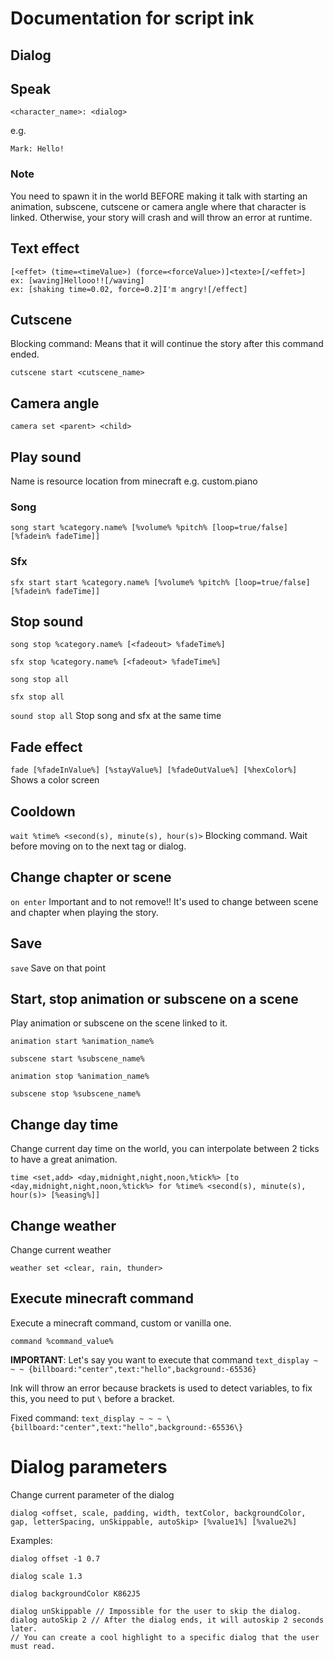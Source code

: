 # Documentation for script ink

## Dialog

## Speak
``<character_name>: <dialog>``

e.g.

``Mark: Hello!``

### Note
You need to spawn it in the world BEFORE making it talk with starting an animation, subscene, cutscene or camera angle where that character is linked.
Otherwise, your story will crash and will throw an error at runtime.

## Text effect
```
[<effet> (time=<timeValue>) (force=<forceValue>)]<texte>[/<effet>]
ex: [waving]Hellooo!![/waving]
ex: [shaking time=0.02, force=0.2]I'm angry![/effect]
```

## Cutscene

Blocking command: Means that it will continue the story after this command ended.

``cutscene start <cutscene_name>``

## Camera angle

``camera set <parent> <child>``

## Play sound

Name is resource location from minecraft e.g. custom.piano

### Song

``song start %category.name% [%volume% %pitch% [loop=true/false] [%fadein% fadeTime]]``

### Sfx

``sfx start start %category.name% [%volume% %pitch% [loop=true/false] [%fadein% fadeTime]]``

## Stop sound

``song stop %category.name% [<fadeout> %fadeTime%]``

``sfx stop %category.name% [<fadeout> %fadeTime%]``

``song stop all``

``sfx stop all``

``sound stop all`` Stop song and sfx at the same time

## Fade effect

``fade [%fadeInValue%] [%stayValue%] [%fadeOutValue%] [%hexColor%]``
Shows a color screen

## Cooldown

``wait %time% <second(s), minute(s), hour(s)>``
Blocking command. Wait before moving on to the next tag or dialog.

## Change chapter or scene

``on enter``
Important and to not remove!! It's used to change between scene and chapter when playing the story.

## Save

``save``
Save on that point

## Start, stop animation or subscene on a scene

Play animation or subscene on the scene linked to it.

``animation start %animation_name%``

``subscene start %subscene_name%``

``animation stop %animation_name%``

``subscene stop %subscene_name%``

## Change day time

Change current day time on the world, you can interpolate between 2 ticks to have a great animation.

``time <set,add> <day,midnight,night,noon,%tick%> [to <day,midnight,night,noon,%tick%> for %time% <second(s), minute(s), hour(s)> [%easing%]]``

## Change weather

Change current weather

``weather set <clear, rain, thunder>``

## Execute minecraft command

Execute a minecraft command, custom or vanilla one.

``command %command_value%``

**IMPORTANT**: Let's say you want to execute that command ``text_display ~ ~ ~ {billboard:"center",text:"hello",background:-65536}``

Ink will throw an error because brackets is used to detect variables, to fix this, you need to put ``\`` before a bracket.

Fixed command: ``text_display ~ ~ ~ \{billboard:"center",text:"hello",background:-65536\}``

# Dialog parameters

Change current parameter of the dialog

``dialog <offset, scale, padding, width, textColor, backgroundColor, gap, letterSpacing, unSkippable, autoSkip> [%value1%] [%value2%]``

Examples:

``dialog offset -1 0.7``

``dialog scale 1.3``

``dialog backgroundColor K862J5``

```
dialog unSkippable // Impossible for the user to skip the dialog.
dialog autoSkip 2 // After the dialog ends, it will autoskip 2 seconds later.
// You can create a cool highlight to a specific dialog that the user must read.
```